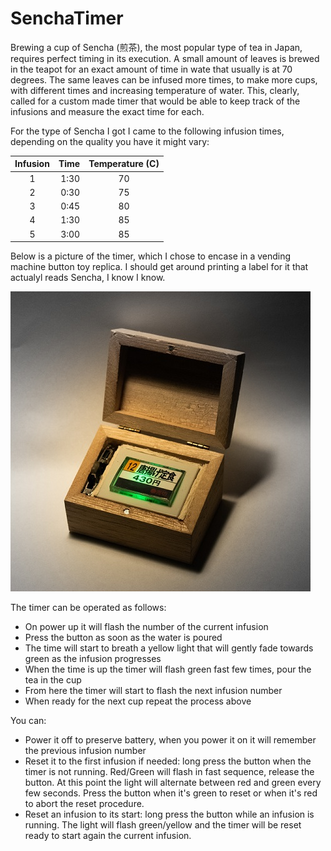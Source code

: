 # SenchaTimer

Brewing a cup of Sencha (煎茶), the most popular type of tea in Japan, requires perfect timing in its execution. A small amount of leaves is brewed in the teapot for an exact amount of time in wate that usually is at 70 degrees. The same leaves can be infused more times, to make more cups, with different times and increasing temperature of water. This, clearly, called for a custom made timer that would be able to keep track of the infusions and measure the exact time for each.

For the type of Sencha I got I came to the following infusion times, depending on the quality you have it might vary:


| Infusion  | Time | Temperature (C)  |
|:---:|---:|:---:|
| 1 | 1:30  | 70 |
| 2 | 0:30  | 75 |
| 3 | 0:45  | 80 |
| 4 | 1:30  | 85 |
| 5 | 3:00  | 85 |

Below is a picture of the timer, which I chose to encase in a vending machine button toy replica. I should get around printing a label for it that actualyl reads Sencha, I know I know.

![Prototype](documentation/proto.jpg)


The timer can be operated as follows:

- On power up it will flash the number of the current infusion
- Press the button as soon as the water is poured
- The time will start to breath a yellow light that will gently fade towards green as the infusion progresses
- When the time is up the timer will flash green fast few times, pour the tea in the cup
- From here the timer will start to flash the next infusion number
- When ready for the next cup repeat the process above

You can:

- Power it off to preserve battery, when you power it on it will remember the previous infusion number
- Reset it to the first infusion if needed: long press the button when the timer is not running. Red/Green will flash in fast sequence, release the button. At this point the light will alternate between red and green every few seconds. Press the button when it's green to reset or when it's red to abort the reset procedure.
- Reset an infusion to its start: long press the button while an infusion is running. The light will flash green/yellow and the timer will be reset ready to start again the current infusion.
